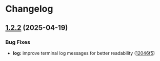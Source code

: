 # Changelog

## [1.2.2](https://github.com/kevlog/coci/compare/v1.2.1...v1.2.2) (2025-04-19)


### Bug Fixes

* **log:** improve terminal log messages for better readability ([12046f5](https://github.com/kevlog/coci/commit/12046f5517f76ad98d7586cf0e07e5786998aaaf))
